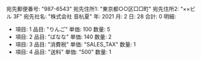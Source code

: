 宛先郵便番号: "987-6543"
宛先住所1: "東京都○○区□□町"
宛先住所2: "××ビル 3F"
宛先社名: "株式会社 音杭夏"
年: 2021
月: 2
日: 28
合計: 0
明細:
 - 項目: 1
   品目: "りんご"
   単価: 100
   数量: 5
 - 項目: 2
   品目: "ばなな"
   単価: 140
   数量: 2
 - 項目: 3
   品目: "消費税"
   単価: "SALES_TAX"
   数量: 1
 - 項目: 4
   品目: "送料"
   単価: "500"
   数量: 1
